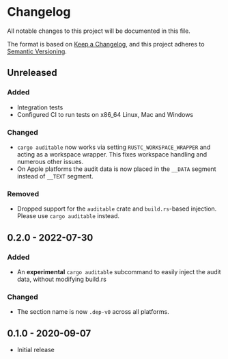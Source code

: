 # Changelog
All notable changes to this project will be documented in this file.

The format is based on [Keep a Changelog](https://keepachangelog.com/en/1.0.0/),
and this project adheres to [Semantic Versioning](https://semver.org/spec/v2.0.0.html).

## Unreleased

### Added
 - Integration tests
 - Configured CI to run tests on x86_64 Linux, Mac and Windows

### Changed
 - `cargo auditable` now works via setting `RUSTC_WORKSPACE_WRAPPER` and acting as a workspace wrapper. This fixes workspace handling and numerous other issues.
 - On Apple platforms the audit data is now placed in the `__DATA` segment instead of `__TEXT` segment.

### Removed
 - Dropped support for the `auditable` crate and `build.rs`-based injection. Please use `cargo auditable` instead.

## 0.2.0 - 2022-07-30
### Added
- An **experimental** `cargo auditable` subcommand to easily inject the audit data, without modifying build.rs

### Changed
- The section name is now `.dep-v0` across all platforms.

## 0.1.0 - 2020-09-07
 - Initial release
